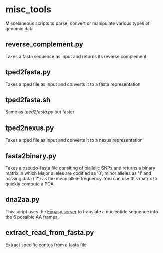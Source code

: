 # misc_tools
Miscelaneous scripts to parse, convert or manipulate various types of genomic data

## reverse_complement.py
Takes a fasta sequence as input and returns its reverse complement

## tped2fasta.py
Takes a tped file as input and converts it to a fasta representation

## tped2fasta.sh
Same as *tped2fasta.py* but faster

## tped2nexus.py
Takes a tped file as input and converts it to a nexus representation

## fasta2binary.py
Takes a pseudo-fasta file consiting of biallelic SNPs and returns a binary matrix in which Major alleles are codified as '0', minor alleles as '1' and missing data ('?') as the mean allele frequency. You can use this matrix to quickly compute a PCA

## dna2aa.py
This script uses the [Expasy server](https://web.expasy.org/translate/programmatic_access.html) to translate a nucleotide sequence into the 6 possible AA frames. 

## extract_read_from_fasta.py
Extract specific contgs from a fasta file
